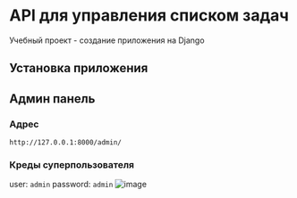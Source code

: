 # API для управления списком задач
Учебный проект - создание приложения на Django

## Установка приложения

## Админ панель
### Адрес
`http://127.0.0.1:8000/admin/`
### Креды суперпользователя
user: `admin`
password: `admin`
![image](https://github.com/user-attachments/assets/26983e80-3ea0-435d-9e83-1b2818ccfccf)

